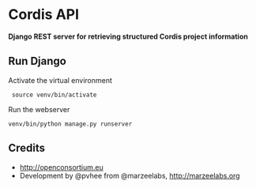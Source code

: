 # Cordis API
**Django REST server for retrieving structured Cordis project information**

## Run Django

Activate the virtual environment

     source venv/bin/activate

Run the webserver

	venv/bin/python manage.py runserver

## Credits
 
* http://openconsortium.eu
* Development by @pvhee from @marzeelabs, http://marzeelabs.org
